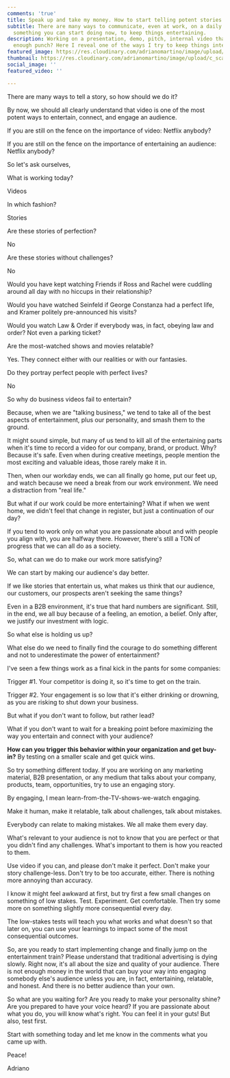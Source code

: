 ```yaml
---
comments: 'true'
title: Speak up and take my money. How to start telling potent stories.
subtitle: There are many ways to communicate, even at work, on a daily basis. Here’s
  something you can start doing now, to keep things entertaining.
description: Working on a presentation, demo, pitch, internal video that doesn’t have
  enough punch? Here I reveal one of the ways I try to keep things interesting.
featured_image: https://res.cloudinary.com/adrianomartino/image/upload/c_scale,q_48,w_1568/v1581975968/adrianomartinocom/osjn4pc6iamag39jkmwt.jpg
thumbnail: https://res.cloudinary.com/adrianomartino/image/upload/c_scale,q_48,w_1568/v1581975968/adrianomartinocom/osjn4pc6iamag39jkmwt.jpg
social_image: ''
featured_video: ''

---
```

There are many ways to tell a story, so how should we do it?

By now, we should all clearly understand that video is one of the most potent ways to entertain, connect, and engage an audience.

If you are still on the fence on the importance of video: Netflix anybody?

If you are still on the fence on the importance of entertaining an audience: Netflix anybody?

So let's ask ourselves,

What is working today?

Videos

In which fashion?

Stories

Are these stories of perfection?

No

Are these stories without challenges?

No

Would you have kept watching Friends if Ross and Rachel were cuddling around all day with no hiccups in their relationship?

Would you have watched Seinfeld if George Constanza had a perfect life, and Kramer politely pre-announced his visits?

Would you watch Law & Order if everybody was, in fact, obeying law and order? Not even a parking ticket?

Are the most-watched shows and movies relatable?

Yes. They connect either with our realities or with our fantasies.

Do they portray perfect people with perfect lives?

No

  
So why do business videos fail to entertain?

  
Because, when we are "talking business," we tend to take all of the best aspects of entertainment, plus our personality, and smash them to the ground.

  
It might sound simple, but many of us tend to kill all of the entertaining parts when it's time to record a video for our company, brand, or product. Why? Because it's safe. Even when during creative meetings, people mention the most exciting and valuable ideas, those rarely make it in.

  
Then, when our workday ends, we can all finally go home, put our feet up, and watch <fill in the blank entertaining show> because we need a break from our work environment. We need a distraction from "real life."

But what if our work could be more entertaining? What if when we went home, we didn't feel that change in register, but just a continuation of our day?

If you tend to work only on what you are passionate about and with people you align with, you are halfway there. However, there's still a TON of progress that we can all do as a society.

So, what can we do to make our work more satisfying?

We can start by making our audience's day better.

If we like stories that entertain us, what makes us think that our audience, our customers, our prospects aren't seeking the same things?

  
Even in a B2B environment, it's true that hard numbers are significant. Still, in the end, we all buy because of a feeling, an emotion, a belief. Only after, we justify our investment with logic.

  
So what else is holding us up?

What else do we need to finally find the courage to do something different and not to underestimate the power of entertainment?

  
I've seen a few things work as a final kick in the pants for some companies:

  
Trigger #1. Your competitor is doing it, so it's time to get on the train.

  
Trigger #2. Your engagement is so low that it's either drinking or drowning, as you are risking to shut down your business.

  
But what if you don't want to follow, but rather lead?

  
What if you don't want to wait for a breaking point before maximizing the way you entertain and connect with your audience?

  
**How can you trigger this behavior within your organization and get buy-in?** By testing on a smaller scale and get quick wins.

  
So try something different today. If you are working on any marketing material, B2B presentation, or any medium that talks about your company, products, team, opportunities, try to use an engaging story.

  
By engaging, I mean learn-from-the-TV-shows-we-watch engaging.

  
Make it human, make it relatable, talk about challenges, talk about mistakes.

  
Everybody can relate to making mistakes. We all make them every day.

  
What's relevant to your audience is not to know that you are perfect or that you didn't find any challenges. What's important to them is how you reacted to them.

  
Use video if you can, and please don't make it perfect. Don't make your story challenge-less. Don't try to be too accurate, either. There is nothing more annoying than accuracy.

  
I know it might feel awkward at first, but try first a few small changes on something of low stakes. Test. Experiment. Get comfortable. Then try some more on something slightly more consequential every day.

  
The low-stakes tests will teach you what works and what doesn't so that later on, you can use your learnings to impact some of the most consequential outcomes.

  
So, are you ready to start implementing change and finally jump on the entertainment train? Please understand that traditional advertising is dying slowly. Right now, it's all about the size and quality of your audience. There is not enough money in the world that can buy your way into engaging somebody else's audience unless you are, in fact, entertaining, relatable, and honest. And there is no better audience than your own.

  
So what are you waiting for? Are you ready to make your personality shine? Are you prepared to have your voice heard? If you are passionate about what you do, you will know what's right. You can feel it in your guts! But also, test first.

  
Start with something today and let me know in the comments what you came up with.

  
Peace!

Adriano